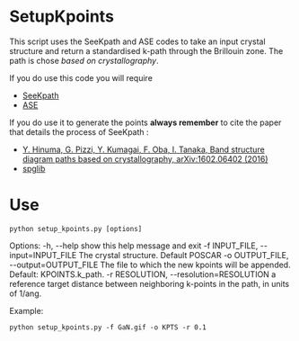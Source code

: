 # SetupKpoints


This script uses the SeeKpath and ASE codes to take an input crystal structure and return a standardised k-path through the Brillouin zone. The path is chose *based on crystallography*.

If you do use this code you will require
* [SeeKpath](https://github.com/giovannipizzi/seekpath)
* [ASE](https://wiki.fysik.dtu.dk/ase/about.html)

If you do use it to generate the points **always remember** to cite the paper that details the process of SeeKpath :
* [Y. Hinuma, G. Pizzi, Y. Kumagai, F. Oba, I. Tanaka, Band structure diagram paths based on crystallography, arXiv:1602.06402 (2016)](https://arxiv.org/abs/1602.06402)
* [spglib](http://atztogo.github.io/spglib/index.html)


# Use
`python setup_kpoints.py [options]`

Options:
  -h, --help            show this help message and exit
  -f INPUT_FILE, --input=INPUT_FILE
                        The crystal structure. Default POSCAR
  -o OUTPUT_FILE, --output=OUTPUT_FILE
                        The file to which the new kpoints will be appended.
                        Default: KPOINTS.k_path.
  -r RESOLUTION, --resolution=RESOLUTION
                        a reference target distance between neighboring
                        k-points in the path, in units of 1/ang.

Example: 

`python setup_kpoints.py -f GaN.gif -o KPTS -r 0.1`
